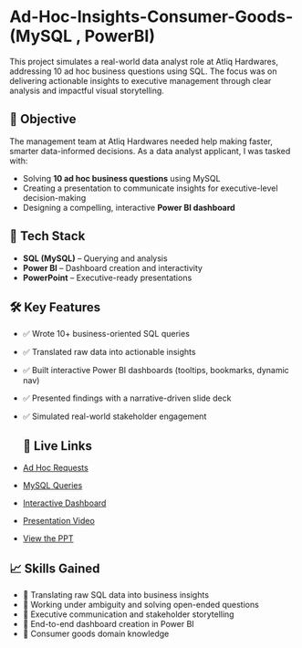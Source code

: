 # Ad-Hoc-Insights-Consumer-Goods- (MySQL , PowerBI)
This project simulates a real-world data analyst role at Atliq Hardwares, addressing 10 ad hoc business questions using SQL. The focus was on delivering actionable insights to executive management through clear analysis and impactful visual storytelling.

## 🎯 Objective

The management team at Atliq Hardwares needed help making faster, smarter data-informed decisions. As a data analyst applicant, I was tasked with:

- Solving **10 ad hoc business questions** using MySQL
- Creating a presentation to communicate insights for executive-level decision-making
- Designing a compelling, interactive **Power BI dashboard**



## 🔧 Tech Stack

- **SQL (MySQL)** – Querying and analysis
- **Power BI** – Dashboard creation and interactivity
- **PowerPoint** – Executive-ready presentations



## 🛠️ Key Features

- ✅ Wrote 10+ business-oriented SQL queries
- ✅ Translated raw data into actionable insights
- ✅ Built interactive Power BI dashboards (tooltips, bookmarks, dynamic nav)
- ✅ Presented findings with a narrative-driven slide deck
- ✅ Simulated real-world stakeholder engagement

  ## 🔗 Live Links
- <a href="https://github.com/MithunMohan123/Ad-Hoc-Insights-Consumer-Goods-/blob/main/ad-hoc-requests.pdf">Ad Hoc Requests</a>
- <a href="https://github.com/MithunMohan123/Ad-Hoc-Insights-Consumer-Goods-/blob/main/ad-hoc%20queries.sql"> MySQL Queries </a> 
- <a href="https://app.powerbi.com/view?r=eyJrIjoiODg4MDRkMWQtYjI4NC00ZWJhLWE5NjctMzg1NzdkNDZhMThlIiwidCI6ImM2ZTU0OWIzLTVmNDUtNDAzMi1hYWU5LWQ0MjQ0ZGM1YjJjNCJ9&pageName=17609c1706ce19915ec0"> Interactive Dashboard </a> 
- <a href="https://youtu.be/wZm-_jqUFmU"> Presentation Video </a> 
- <a href="https://drive.google.com/file/d/1FgbCORE1w3dr8aWq2uk_mplrrioXXrs-/view?usp=sharing">View the PPT</a>



## 📈 Skills Gained

- 🔹 Translating raw SQL data into business insights  
- 🔹 Working under ambiguity and solving open-ended questions  
- 🔹 Executive communication and stakeholder storytelling  
- 🔹 End-to-end dashboard creation in Power BI  
- 🔹 Consumer goods domain knowledge  





